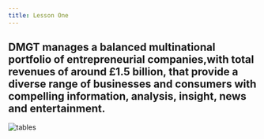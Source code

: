 ```yaml
---
title: Lesson One
---
```

## DMGT manages a balanced multinational portfolio of entrepreneurial companies,with total revenues of around £1.5 billion, that provide a diverse range of businesses and consumers with compelling information, analysis, insight, news and entertainment.

![tables](/img/uploads/green-introduction.jpg)
